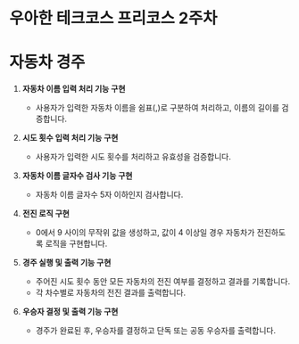 # 우아한 테크코스 프리코스 2주차
# 자동차 경주

1. **자동차 이름 입력 처리 기능 구현**
   - 사용자가 입력한 자동차 이름을 쉼표(,)로 구분하여 처리하고, 이름의 길이를 검증합니다.

2. **시도 횟수 입력 처리 기능 구현**
   - 사용자가 입력한 시도 횟수를 처리하고 유효성을 검증합니다.

3. **자동차 이름 글자수 검사 기능 구현**
   - 자동차 이름 글자수 5자 이하인지 검사합니다.

5. **전진 로직 구현**
   - 0에서 9 사이의 무작위 값을 생성하고, 값이 4 이상일 경우 자동차가 전진하도록 로직을 구현합니다.

6. **경주 실행 및 출력 기능 구현**
   - 주어진 시도 횟수 동안 모든 자동차의 전진 여부를 결정하고 결과를 기록합니다.
   - 각 차수별로 자동차의 전진 결과를 출력합니다.

8. **우승자 결정 및 출력 기능 구현**
   - 경주가 완료된 후, 우승자를 결정하고 단독 또는 공동 우승자를 출력합니다.

